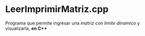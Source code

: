 # LeerImprimirMatriz.cpp
Programa que permite ingresar una *matriz con limite dinamico* y visualizarla, **en C++**
